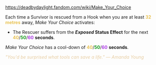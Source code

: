 https://deadbydaylight.fandom.com/wiki/Make_Your_Choice

<p>Each time a Survivor is rescued from a Hook when you are at least <b><span class="clr clr2" style="color: #e8c252 ;">32 metres</span></b> away, <i>Make Your Choice</i> activates:
<ul><li>The Rescuer suffers from the <i><b>Exposed </b></i> <b>Status Effect</b> for the next <span class="clr" style="color: #e8c252;"><b>40</b></span>/<span class="clr" style="color: #199b1e;"><b>50</b></span>/<span class="clr" style="color: #ac3ee3;"><b>60</b></span> <b>seconds</b>.</li></ul>
<p><i>Make Your Choice</i> has a cool-down of <span class="clr" style="color: #e8c252;"><b>40</b></span>/<span class="clr" style="color: #199b1e;"><b>50</b></span>/<span class="clr" style="color: #ac3ee3;"><b>60</b></span> <b>seconds</b>.
</p><p><i><span class="clr clr9" style="color: #e7cda2 ;">"You'd be surprised what tools can save a life." — Amanda Young</span></i>
</p>
</p>